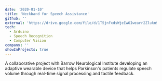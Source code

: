 ```yaml
---
date: '2020-01-10'
title: 'Neckband for Speech Assistance'
github: ''
external: 'https://drive.google.com/file/d/1T5jnFxdsWjeEw6Iwearr2ZluknS1esme/view?usp=sharing'
tech:
  - Arduino
  - Speech Recognition
  - Computer Vision
company: ''
showInProjects: true
---
```


A collaborative project with Barrow Neurological Institute developing an adaptive wearable device that helps Parkinson's patients regulate speech volume through real-time signal processing and tactile feedback.
